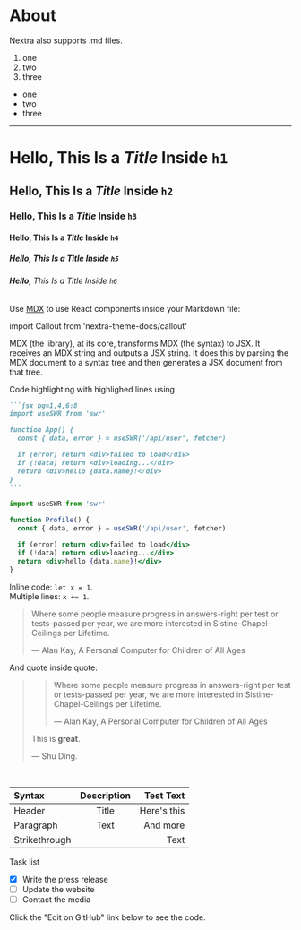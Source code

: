 # About

Nextra also supports .md files.

1. one
2. two
3. three

- one
- two
- three

---

# **Hello**, This Is a _Title_ Inside `h1`

## **Hello**, This Is a _Title_ Inside `h2`

### **Hello**, This Is a _Title_ Inside `h3`

#### **Hello**, This Is a _Title_ Inside `h4`

##### **Hello**, This Is a _Title_ Inside `h5`

###### **Hello**, This Is a _Title_ Inside `h6`

Use [MDX](https://mdxjs.com/about) to use React components inside your Markdown file:

import Callout from 'nextra-theme-docs/callout'

<Callout emoji="✅">
  MDX (the library), at its core, transforms MDX (the syntax) to JSX. It receives an MDX string and outputs a JSX string. It does this by parsing the MDX document to a syntax tree and then generates a JSX document from that tree. 
</Callout>

Code highlighting with highlighed lines using

````markdown
```jsx bg=1,4,6:8
import useSWR from 'swr'

function App() {
  const { data, error } = useSWR('/api/user', fetcher)

  if (error) return <div>failed to load</div>
  if (!data) return <div>loading...</div>
  return <div>hello {data.name}!</div>
}
```
````

```jsx bg=1,4,6:8
import useSWR from 'swr'

function Profile() {
  const { data, error } = useSWR('/api/user', fetcher)

  if (error) return <div>failed to load</div>
  if (!data) return <div>loading...</div>
  return <div>hello {data.name}!</div>
}
```

Inline code: `let x = 1`.  
Multiple lines: `x += 1`.

> Where some people measure progress in answers-right per test or tests-passed per year, we are more interested in Sistine-Chapel-Ceilings per Lifetime.
>
> — Alan Kay, A Personal Computer for Children of All Ages

And quote inside quote:

> > Where some people measure progress in answers-right per test or tests-passed per year, we are more interested in Sistine-Chapel-Ceilings per Lifetime.
> >
> > — Alan Kay, A Personal Computer for Children of All Ages
>
> This is **great**.
>
> — Shu Ding.

<br/>

| Syntax        | Description |   Test Text |
| :------------ | :---------: | ----------: |
| Header        |    Title    | Here's this |
| Paragraph     |    Text     |    And more |
| Strikethrough |             |    ~~Text~~ |

Task list

- [x] Write the press release
- [ ] Update the website
- [ ] Contact the media

Click the "Edit on GitHub" link below to see the code.
